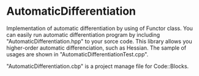 # AutomaticDifferentiation
Implementation of automatic differentiation by using of Functor class.
You can easily run automatic differentiation program by including "AutomaticDifferentiation.hpp" to your sorce code.
This library allows you higher-order automatic differenciation, such as Hessian.
The sample of usages are shown in "AutomaticDifferentiationTest.cpp".

"AutomaticDifferentiation.cbp" is a project manage file for Code::Blocks.
